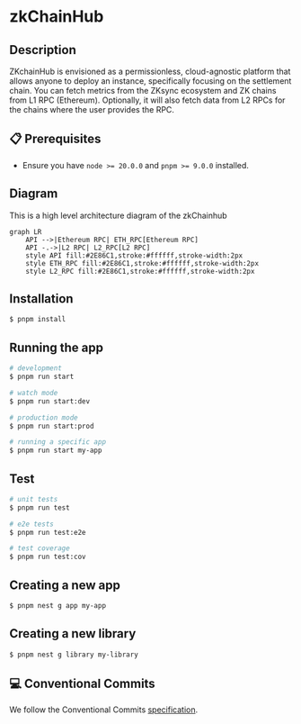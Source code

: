 # zkChainHub

## Description

ZKchainHub is envisioned as a permissionless, cloud-agnostic platform that allows anyone to deploy an instance, specifically focusing on the settlement chain.
You can fetch metrics from the ZKsync ecosystem and ZK chains from L1 RPC (Ethereum). Optionally, it will also fetch data from L2 RPCs for the chains where the user provides the RPC.

## 📋 Prerequisites

- Ensure you have `node >= 20.0.0` and `pnpm >= 9.0.0` installed.


## Diagram
This is a high level architecture diagram of the zkChainhub
```mermaid
graph LR
    API -->|Ethereum RPC| ETH_RPC[Ethereum RPC]
    API -.->|L2 RPC| L2_RPC[L2 RPC]
    style API fill:#2E86C1,stroke:#ffffff,stroke-width:2px
    style ETH_RPC fill:#2E86C1,stroke:#ffffff,stroke-width:2px
    style L2_RPC fill:#2E86C1,stroke:#ffffff,stroke-width:2px
```


## Installation

```bash
$ pnpm install
```

## Running the app

```bash
# development
$ pnpm run start

# watch mode
$ pnpm run start:dev

# production mode
$ pnpm run start:prod

# running a specific app
$ pnpm run start my-app
```

## Test

```bash
# unit tests
$ pnpm run test

# e2e tests
$ pnpm run test:e2e

# test coverage
$ pnpm run test:cov
```

## Creating a new app
```bash
$ pnpm nest g app my-app
```

## Creating a new library
```bash
$ pnpm nest g library my-library
```

## 💻 Conventional Commits
We follow the Conventional Commits [specification](https://www.conventionalcommits.org/en/v1.0.0/#specification).
